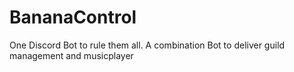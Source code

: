 # BananaControl
One Discord Bot to rule them all.  A combination Bot to deliver guild management and musicplayer

